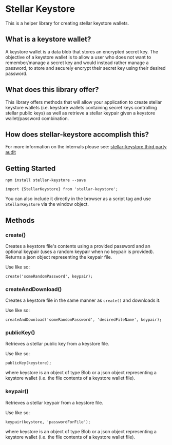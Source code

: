 # Stellar Keystore

This is a helper library for creating stellar keystore wallets.

## What is a keystore wallet?
A keystore wallet is a data blob that stores an encrypted secret key. The objective of a keystore wallet is to allow a user who does not want to remember/manage a secret key
and would instead rather manage a password, to store and securely encrypt their secret key using their desired password.

## What does this library offer?
This library offers methods that will allow your application to create stellar keystore wallets (i.e. keystore wallets containing secret keys controlling stellar public keys)
as well as retrieve a stellar keypair given a keystore wallet/password combination.

## How does stellar-keystore accomplish this?
For more information on the internals please see:
[stellar-keystore third party audit](https://github.com/stellarport/stellar-keystore/blob/master/audit.pdf)

## Getting Started

```
npm install stellar-keystore --save
```

```
import {StellarKeystore} from 'stellar-keystore';
```

You can also include it directly in the browser as a script tag and use `StellarKeystore` via the window object.

## Methods

### create()
Creates a keystore file's contents using a provided password and an optional keypair (uses a random keypair when no keypair is provided). Returns a json object representing the keypair file.

Use like so:
```
create('someRandomPassword', keypair);
```

### createAndDownload()
Creates a keystore file in the same manner as `create()` and downloads it.

Use like so:
```
createAndDownload('someRandomPassword', 'desiredFileName', keypair);
```

### publicKey()
Retrieves a stellar public key from a keystore file.

Use like so:
```
publicKey(keystore);
```
where keystore is an object of type Blob or a json object representing a keystore wallet (i.e. the file contents of a keystore wallet file).

### keypair()
Retrieves a stellar keypair from a keystore file.

Use like so:
```
keypair(keystore, 'passwordForFile');
```
where keystore is an object of type Blob or a json object representing a keystore wallet (i.e. the file contents of a keystore wallet file).
